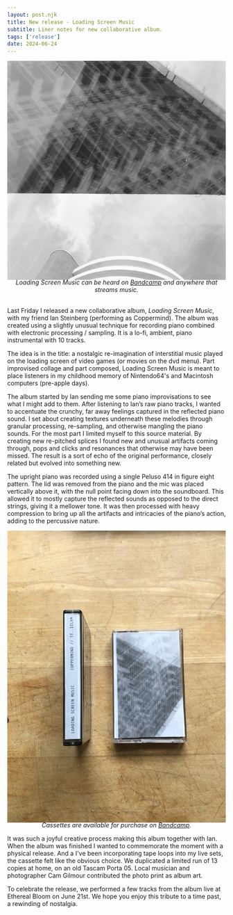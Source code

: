 ```yaml
---
layout: post.njk
title: New release - Loading Screen Music
subtitle: Liner notes for new collaborative album.
tags: ['release']
date: 2024-06-24
---
```


![album art for loading screen music album](../assets/lsm-cover.jpeg)

<figcaption style="font-style: italic; margin-top: -20px; text-align: center">Loading Screen Music can be heard on <a href="https://stsilva.bandcamp.com/album/loading-screen-music">Bandcamp</a> and anywhere that streams music.</figcaption>

<br>

Last Friday I released a new collaborative album, *Loading Screen Music*, with my friend Ian Steinberg (performing as Coppermind). The album was created using a slightly unusual technique for recording piano combined with electronic processing / sampling. It is a lo-fi, ambient, piano instrumental with 10 tracks. 

The idea is in the title: a nostalgic re-imagination of interstitial music played on the loading screen of video games (or movies on the dvd menu). Part improvised collage and part composed, Loading Screen Music is meant to place listeners in my childhood memory of Nintendo64's and Macintosh computers (pre-apple days).

The album started by Ian sending me some piano improvisations to see what I might add to them. After listening to Ian’s raw piano tracks, I wanted to accentuate the crunchy, far away feelings captured in the reflected piano sound. I set about creating textures underneath these melodies through granular processing, re-sampling, and otherwise mangling the piano sounds. For the most part I limited myself to this source material. By creating new re-pitched splices I found new and unusual artifacts coming through, pops and clicks and resonances that otherwise may have been missed. The result is a sort of echo of the original performance, closely related but evolved into something new.

The upright piano was recorded using a single Peluso 414 in figure eight pattern. The lid was removed from the piano and the mic was placed vertically above it, with the null point facing down into the soundboard. This allowed it to mostly capture the reflected sounds as opposed to the direct strings, giving it a mellower tone. It was then processed with heavy compression to bring up all the artifacts and intricacies of the piano’s action, adding to the percussive nature.

![photo of cassettes for loading screen music](../assets/tapes.jpeg)

<figcaption style="font-style: italic; margin-top: -20px; text-align: center">Cassettes are available for purchase on <a href="https://stsilva.bandcamp.com/album/loading-screen-music">Bandcamp</a>.</figcaption>

It was such a joyful creative process making this album together with Ian. When the album was finished I wanted to commemorate the moment with a physical release. And a I've been incorporating tape loops into my live sets, the cassette felt like the obvious choice. We duplicated a limited run of 13 copies at home, on an old Tascam Porta 05. Local musician and photographer Cam Gilmour contributed the photo print as album art.

To celebrate the release, we performed a few tracks from the album live at Ethereal Bloom on June 21st. We hope you enjoy this tribute to a time past, a rewinding of nostalgia.